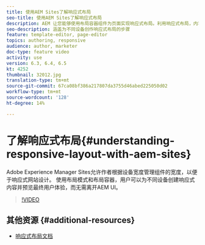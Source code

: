 ```yaml
---
title: 使用AEM Sites了解响应式布局
seo-title: 使用AEM Sites了解响应式布局
description: AEM 让您能够使用布局容器组件为页面实现响应式布局。利用响应式布局，内容作者可以为AEM中的不同设备和预览最终用户体验创建响应式内容。
seo-description: 涵盖为不同设备创作响应式布局的步骤
feature: template-editor, page-editor
topics: authoring, responsive
audience: author, marketer
doc-type: feature video
activity: use
version: 6.3, 6.4, 6.5
kt: 4252
thumbnail: 32012.jpg
translation-type: tm+mt
source-git-commit: 67ca08bf386a217807da3755d46abed225050d02
workflow-type: tm+mt
source-wordcount: '128'
ht-degree: 14%

---
```



# 了解响应式布局{#understanding-responsive-layout-with-aem-sites}

Adobe Experience Manager Sites允许作者根据设备宽度管理组件的宽度，以便于响应式网站设计。 使用布局模式和布局容器，用户可以为不同设备创建响应式内容并预览最终用户体验，而无需离开AEM UI。

>[!VIDEO](https://video.tv.adobe.com/v/32012?quality=12&learn=on)

## 其他资源 {#additional-resources}

* [响应式布局文档](https://docs.adobe.com/content/help/en/experience-manager-65/authoring/siteandpage/responsive-layout.html)

